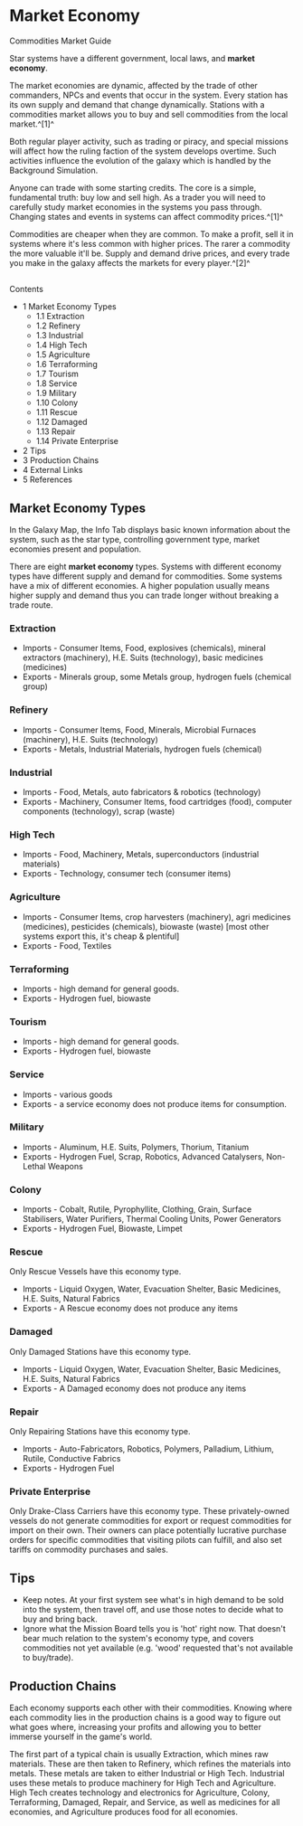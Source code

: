 # Market Economy
Commodities Market Guide
 		 	 

Star systems have a different government, local laws, and **market economy**.

The market economies are dynamic, affected by the trade of other commanders, NPCs and events that occur in the system. Every station has its own supply and demand that change dynamically. Stations with a commodities market allows you to buy and sell commodities from the local market.^[1]^

Both regular player activity, such as trading or piracy, and special missions will affect how the ruling faction of the system develops overtime. Such activities influence the evolution of the galaxy which is handled by the Background Simulation. 

Anyone can trade with some starting credits. The core is a simple, fundamental truth: buy low and sell high. As a trader you will need to carefully study market economies in the systems you pass through. Changing states and events in systems can affect commodity prices.^[1]^ 

Commodities are cheaper when they are common. To make a profit, sell it in systems where it's less common with higher prices. The rarer a commodity the more valuable it'll be. Supply and demand drive prices, and every trade you make in the galaxy affects the markets for every player.^[2]^

## 

Contents

- 1 Market Economy Types
    - 1.1 Extraction
    - 1.2 Refinery
    - 1.3 Industrial
    - 1.4 High Tech
    - 1.5 Agriculture
    - 1.6 Terraforming
    - 1.7 Tourism
    - 1.8 Service
    - 1.9 Military
    - 1.10 Colony
    - 1.11 Rescue
    - 1.12 Damaged
    - 1.13 Repair
    - 1.14 Private Enterprise
- 2 Tips
- 3 Production Chains
- 4 External Links
- 5 References

## Market Economy Types

In the Galaxy Map, the Info Tab displays basic known information about the system, such as the star type, controlling government type, market economies present and population.

There are eight **market economy** types. Systems with different economy types have different supply and demand for commodities. Some systems have a mix of different economies. A higher population usually means higher supply and demand thus you can trade longer without breaking a trade route.

### Extraction

- Imports - Consumer Items, Food, explosives (chemicals), mineral extractors (machinery), H.E. Suits (technology), basic medicines (medicines)
- Exports - Minerals group, some Metals group, hydrogen fuels (chemical group)

### Refinery

- Imports - Consumer Items, Food, Minerals, Microbial Furnaces (machinery), H.E. Suits (technology)
- Exports - Metals, Industrial Materials, hydrogen fuels (chemical)

### Industrial

- Imports - Food, Metals, auto fabricators & robotics (technology)
- Exports - Machinery, Consumer Items, food cartridges (food), computer components (technology), scrap (waste)

### High Tech

- Imports - Food, Machinery, Metals, superconductors (industrial materials)
- Exports - Technology, consumer tech (consumer items)

### Agriculture

- Imports - Consumer Items, crop harvesters (machinery), agri medicines (medicines), pesticides (chemicals), biowaste (waste) [most other systems export this, it's cheap & plentiful]
- Exports - Food, Textiles

### Terraforming

- Imports - high demand for general goods.
- Exports - Hydrogen fuel, biowaste

### Tourism

- Imports - high demand for general goods.
- Exports - Hydrogen fuel, biowaste

### Service

- Imports - various goods
- Exports - a service economy does not produce items for consumption.

### Military

- Imports - Aluminum, H.E. Suits, Polymers, Thorium, Titanium
- Exports - Hydrogen Fuel, Scrap, Robotics, Advanced Catalysers, Non-Lethal Weapons

### Colony

- Imports - Cobalt, Rutile, Pyrophyllite, Clothing, Grain, Surface Stabilisers, Water Purifiers, Thermal Cooling Units, Power Generators
- Exports - Hydrogen Fuel, Biowaste, Limpet

### Rescue

Only Rescue Vessels have this economy type.

- Imports - Liquid Oxygen, Water, Evacuation Shelter, Basic Medicines, H.E. Suits, Natural Fabrics
- Exports - A Rescue economy does not produce any items

### Damaged

Only Damaged Stations have this economy type.

- Imports - Liquid Oxygen, Water, Evacuation Shelter, Basic Medicines, H.E. Suits, Natural Fabrics
- Exports - A Damaged economy does not produce any items

### Repair

Only Repairing Stations have this economy type.

- Imports - Auto-Fabricators, Robotics, Polymers, Palladium, Lithium, Rutile, Conductive Fabrics
- Exports - Hydrogen Fuel

### Private Enterprise

Only Drake-Class Carriers have this economy type. These privately-owned vessels do not generate commodities for export or request commodities for import on their own. Their owners can place potentially lucrative purchase orders for specific commodities that visiting pilots can fulfill, and also set tariffs on commodity purchases and sales.

## Tips

- Keep notes. At your first system see what's in high demand to be sold into the system, then travel off, and use those notes to decide what to buy and bring back.
- Ignore what the Mission Board tells you is 'hot' right now. That doesn't bear much relation to the system's economy type, and covers commodities not yet available (e.g. 'wood' requested  that's not available to buy/trade).

## Production Chains

Each economy supports each other with their commodities. Knowing where each commodity lies in the production chains is a good way to figure out what goes where, increasing your profits and allowing you to better immerse yourself in the game's world.

The first part of a typical chain is usually Extraction, which mines raw materials. These are then taken to Refinery, which refines the materials into metals. These metals are taken to either Industrial or High Tech. Industrial uses these metals to produce machinery for High Tech and Agriculture. High Tech creates technology and electronics for Agriculture, Colony, Terraforming, Damaged, Repair, and Service, as well as medicines for all economies, and Agriculture produces food for all economies.